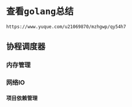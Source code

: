 # `查看golang总结`

`https://www.yuque.com/u21069870/mzhgwp/qy54h7`

## 协程调度器

### 内存管理

### 网络IO

#### 项目依赖管理
